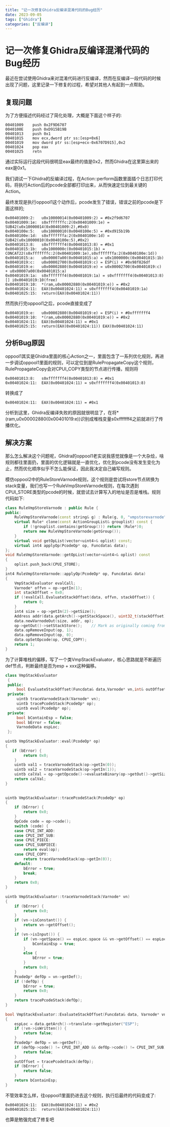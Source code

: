 ```yaml
---
title: "记一次修复Ghidra反编译混淆代码的Bug经历"
date: 2023-09-05
tags: ["Ghidra"]
categories: ["反编译"]
---
```


# 记一次修复Ghidra反编译混淆代码的Bug经历

最近在尝试使用Ghidra来对混淆代码进行反编译，然而在反编译一段代码的时候出现了问题，这里记录一下修复的过程，希望对其他人有起到一点帮助。



## 复现问题

为了方便描述代码经过了简化处理，大概是下面这个样子的:

```assembly
00401009    push 0x2F9D6707
0040100E    push 0xD915B19B
00401013    push 0x1
00401015    mov ecx,dword ptr ss:[esp+0x6]
00401019    mov dword ptr ss:[esp+ecx-0x6707D915],0x2
00401024    pop eax
00401025    retn
```

通过实际运行这段代码很明显eax最终的值是0x2，然而Ghidra在这里算出来的eax是0x1。

我们调试一下Ghidra的反编译过程，在Action::perform函数里面插个日志打印代码，将执行Action后的pcode全部都打印出来，从而快速定位到最关键的Action。

最终发现是执行oppool1这个动作后，pcode发生了错误，错误之前的pcode是下面这样的;

```
0x00401009:2:	u0x10000014(0x00401009:2) = #0x2f9d6707
0x00401009:1e:	s0xfffffffc:2(0x00401009:1e) = SUB42(u0x10000014(0x00401009:2),#0x0)
0x0040100e:5:	u0x10000010(0x0040100e:5) = #0xd915b19b
0x0040100e:1d:	s0xfffffffa:2(0x0040100e:1d) = SUB42(u0x10000010(0x0040100e:5),#0x2)
0x00401013:8:	s0xfffffff4(0x00401013:8) = #0x1
0x00401015:1b:	u0x1000000c(0x00401015:1b) = CONCAT22(s0xfffffffc:2(0x00401009:1e),s0xfffffffa:2(0x0040100e:1d))
0x00401015:a:	u0x00007a00(0x00401015:a) = u0x1000000c(0x00401015:1b)
0x00401019:c:	u0x00002700(0x00401019:c) = ESP(i) + #0x98f826df
0x00401019:e:	u0x00002880(0x00401019:e) = u0x00002700(0x00401019:c) + u0x00007a00(0x00401015:a)
0x00401019:1a:	s0xfffffff4(0x00401019:1a) = s0xfffffff4(0x00401013:8) [] i0x00401019:10(free)
0x00401019:10:	*(ram,u0x00002880(0x00401019:e)) = #0x2
0x00401024:11:	EAX(0x00401024:11) = s0xfffffff4(0x00401019:1a)
0x00401025:15:	return(EAX(0x00401024:11))
```

然而执行完oppool1之后，pcode直接变成了

```
0x00401019:e:	u0x00002880(0x00401019:e) = ESP(i) + #0xfffffff4
0x00401019:10:	*(ram,u0x00002880(0x00401019:e)) = #0x2
0x00401024:11:	EAX(0x00401024:11) = #0x1
0x00401025:15:	return(EAX(0x00401024:11)) EAX(0x00401024:11)
```

## 分析Bug原因

oppool1其实是Ghidra里面的核心Action之一，里面包含了一系列优化规则，再进一步调试oppool1里面的规则，可以定位到是RulePropagateCopy这个规则，RulePropagateCopy会对CPUI_COPY类型的节点进行传播，规则将

```
0x00401013:8:	s0xfffffff4(0x00401013:8) = #0x1
0x00401024:11:	EAX(0x00401024:11) = s0xfffffff4(0x00401013:8)
```

转换成了

```
0x00401024:11:	EAX(0x00401024:11) = #0x1
```

分析到这里，Ghidra反编译失败的原因就很明显了，在将*(ram,u0x00002880(0x00401019:e))识别成堆栈变量s0xfffffff4之前就进行了传播优化。

## 解决方案

那么怎么解决这个问题呢，Ghidra的oppool1老实说我感觉就像是一个大杂烩，啥规则都往里面扔，里面的优化逻辑就是一直优化，优化到pcode没有发生变化为止，然而优化顺序似乎不怎么能保证，因此我决定自己编写规则。

模仿oppool2中的RuleStoreVarnode规则，这个规则是尝试将store节点转换为stack变量，我们也写一个RuleVmpStoreVarnode规则，在每次遇到CPUI_STORE类型的pcode的时候，就尝试去计算写入的地址是否是堆栈。规则代码如下:

```C++
class RuleVmpStoreVarnode : public Rule {
public:
    RuleVmpStoreVarnode(const string& g) : Rule(g, 0, "vmpstorevarnode") {} ///< Constructor
    virtual Rule* clone(const ActionGroupList& grouplist) const {
        if (!grouplist.contains(getGroup())) return (Rule*)0;
        return new RuleVmpStoreVarnode(getGroup());
    }
    virtual void getOpList(vector<uint4>& oplist) const;
    virtual int4 applyOp(PcodeOp* op, Funcdata& data);
};
void RuleVmpStoreVarnode::getOpList(vector<uint4>& oplist) const
{
    oplist.push_back(CPUI_STORE);
}
int4 RuleVmpStoreVarnode::applyOp(PcodeOp* op, Funcdata& data)
{
    VmpStackEvaluator evalCall;
    Varnode* offvn = op->getIn(1);
    int stackOffset = 0x0;
    if (!evalCall.EvaluateStackOffset(data, offvn, stackOffset)) {
        return 0;
    }
    int4 size = op->getIn(2)->getSize();
    Address addr(data.getArch()->getStackSpace(), uint32_t(stackOffset));
    data.newVarnodeOut(size, addr, op);
    op->getOut()->setStackStore();    // Mark as originally coming from CPUI_STORE
    data.opRemoveInput(op, 1);
    data.opRemoveInput(op, 0);
    data.opSetOpcode(op, CPUI_COPY);
    return 1;
}
```

为了计算堆栈的偏移，写了一个类VmpStackEvaluator，核心思路就是不断遍历def节点，判断最终是否为esp + xxx这种偏移。

```C++
class VmpStackEvaluator
 {
 public:
     bool EvaluateStackOffset(Funcdata& data,Varnode* vn,int& outOffset);
 private:
     uintb traceVarnodeStack(Varnode* vn);
     uintb tracePcodeStack(PcodeOp* op);
     uintb eval(PcodeOp* op);
 private:
     bool bContainEsp = false;
     bool bError = false;
     VarnodeData espLoc;
 };
 
uintb VmpStackEvaluator::eval(PcodeOp* op)
{
   if (bError) {
        return 0x0;
    }
    uintb val1 = traceVarnodeStack(op->getIn(0));
    uintb val2 = traceVarnodeStack(op->getIn(1));
    uintb calVal = op->getOpcode()->evaluateBinary(op->getOut()->getSize(), op->getIn(0)->getSize(), val1, val2);
    return calVal;
}
 
 
uintb VmpStackEvaluator::tracePcodeStack(PcodeOp* op)
{
    if (bError) {
        return 0x0;
    }
    OpCode code = op->code();
    switch (code) {
    case CPUI_INT_ADD:
    case CPUI_INT_SUB:
    case CPUI_PIECE:
    case CPUI_SUBPIECE:
        return eval(op);
    case CPUI_COPY:
        return traceVarnodeStack(op->getIn(0));
    default:
        bError = true;
        break;
    }
    return 0x0;
}
 
uintb VmpStackEvaluator::traceVarnodeStack(Varnode* vn)
{
    if (bError) {
        return 0x0;
    }
    if (vn->isConstant()) {
        return vn->getOffset();
    }
    if (vn->isInput()) {
        if (vn->getSpace() == espLoc.space && vn->getOffset() == espLoc.offset) {
            bContainEsp = true;
        }
        else {
            bError = true;
        }
        return 0x0;
    }
    PcodeOp* defOp = vn->getDef();
    if (!defOp) {
        bError = true;
        return 0x0;
    }
    return tracePcodeStack(defOp);
}
 
bool VmpStackEvaluator::EvaluateStackOffset(Funcdata& data, Varnode* vn,int& outOffset)
{
    espLoc = data.getArch()->translate->getRegister("ESP");
    if (!vn->isWritten()) {
        return false;
    }
    PcodeOp* defOp = vn->getDef();
    if (defOp->code() != CPUI_INT_ADD && defOp->code() != CPUI_INT_SUB) {
        return false;
    }
    outOffset = tracePcodeStack(defOp);
    if (bError) {
        return false;
    }
    return bContainEsp;
}
```

不管效率怎么样，往oppool1里面扔进去这个规则，执行后最终的代码变成了:

```
0x00401024:11:	EAX(0x00401024:11) = #0x2
0x00401025:15:	return(EAX(0x00401024:11))
```

也算是勉强完成了修复吧
